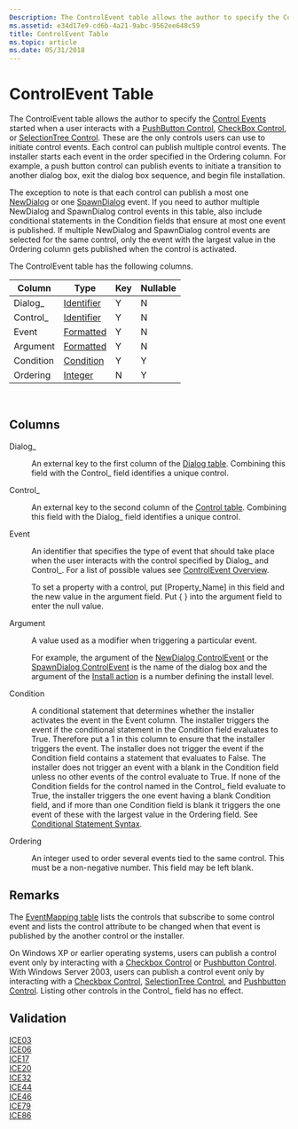 ```yaml
---
Description: The ControlEvent table allows the author to specify the Control Events started when a user interacts with a PushButton Control, CheckBox Control, or SelectionTree Control.
ms.assetid: e34d17e9-cd6b-4a21-9abc-9562ee648c59
title: ControlEvent Table
ms.topic: article
ms.date: 05/31/2018
---
```


# ControlEvent Table

The ControlEvent table allows the author to specify the [Control Events](control-events.md) started when a user interacts with a [PushButton Control](pushbutton-control.md), [CheckBox Control](checkbox-control.md), or [SelectionTree Control](selectiontree-control.md). These are the only controls users can use to initiate control events. Each control can publish multiple control events. The installer starts each event in the order specified in the Ordering column. For example, a push button control can publish events to initiate a transition to another dialog box, exit the dialog box sequence, and begin file installation.

The exception to note is that each control can publish a most one [NewDialog](newdialog-controlevent.md) or one [SpawnDialog](spawndialog-controlevent.md) event. If you need to author multiple NewDialog and SpawnDialog control events in this table, also include conditional statements in the Condition fields that ensure at most one event is published. If multiple NewDialog and SpawnDialog control events are selected for the same control, only the event with the largest value in the Ordering column gets published when the control is activated.

The ControlEvent table has the following columns.



| Column    | Type                         | Key | Nullable |
|-----------|------------------------------|-----|----------|
| Dialog\_  | [Identifier](identifier.md) | Y   | N        |
| Control\_ | [Identifier](identifier.md) | Y   | N        |
| Event     | [Formatted](formatted.md)   | Y   | N        |
| Argument  | [Formatted](formatted.md)   | Y   | N        |
| Condition | [Condition](condition.md)   | Y   | Y        |
| Ordering  | [Integer](integer.md)       | N   | Y        |



 

## Columns

<dl> <dt>

<span id="Dialog_"></span><span id="dialog_"></span><span id="DIALOG_"></span>Dialog\_
</dt> <dd>

An external key to the first column of the [Dialog table](dialog-table.md). Combining this field with the Control\_ field identifies a unique control.

</dd> <dt>

<span id="Control_"></span><span id="control_"></span><span id="CONTROL_"></span>Control\_
</dt> <dd>

An external key to the second column of the [Control table](control-table.md). Combining this field with the Dialog\_ field identifies a unique control.

</dd> <dt>

<span id="Event"></span><span id="event"></span><span id="EVENT"></span>Event
</dt> <dd>

An identifier that specifies the type of event that should take place when the user interacts with the control specified by Dialog\_ and Control\_. For a list of possible values see [ControlEvent Overview](controlevent-overview.md).

To set a property with a control, put \[Property\_Name\] in this field and the new value in the argument field. Put { } into the argument field to enter the null value.

</dd> <dt>

<span id="Argument"></span><span id="argument"></span><span id="ARGUMENT"></span>Argument
</dt> <dd>

A value used as a modifier when triggering a particular event.

For example, the argument of the [NewDialog ControlEvent](newdialog-controlevent.md) or the [SpawnDialog ControlEvent](spawndialog-controlevent.md) is the name of the dialog box and the argument of the [Install action](install-action.md) is a number defining the install level.

</dd> <dt>

<span id="Condition"></span><span id="condition"></span><span id="CONDITION"></span>Condition
</dt> <dd>

A conditional statement that determines whether the installer activates the event in the Event column. The installer triggers the event if the conditional statement in the Condition field evaluates to True. Therefore put a 1 in this column to ensure that the installer triggers the event. The installer does not trigger the event if the Condition field contains a statement that evaluates to False. The installer does not trigger an event with a blank in the Condition field unless no other events of the control evaluate to True. If none of the Condition fields for the control named in the Control\_ field evaluate to True, the installer triggers the one event having a blank Condition field, and if more than one Condition field is blank it triggers the one event of these with the largest value in the Ordering field. See [Conditional Statement Syntax](conditional-statement-syntax.md).

</dd> <dt>

<span id="Ordering"></span><span id="ordering"></span><span id="ORDERING"></span>Ordering
</dt> <dd>

An integer used to order several events tied to the same control. This must be a non-negative number. This field may be left blank.

</dd> </dl>

## Remarks

The [EventMapping table](eventmapping-table.md) lists the controls that subscribe to some control event and lists the control attribute to be changed when that event is published by the another control or the installer.

On Windows XP or earlier operating systems, users can publish a control event only by interacting with a [Checkbox Control](checkbox-control.md) or [Pushbutton Control](pushbutton-control.md). With Windows Server 2003, users can publish a control event only by interacting with a [Checkbox Control](checkbox-control.md), [SelectionTree Control](selectiontree-control.md), and [Pushbutton Control](pushbutton-control.md). Listing other controls in the Control\_ field has no effect.

## Validation

<dl>

[ICE03](ice03.md)  
[ICE06](ice06.md)  
[ICE17](ice17.md)  
[ICE20](ice20.md)  
[ICE32](ice32.md)  
[ICE44](ice44.md)  
[ICE46](ice46.md)  
[ICE79](ice79.md)  
[ICE86](ice86.md)  
</dl>

 

 



